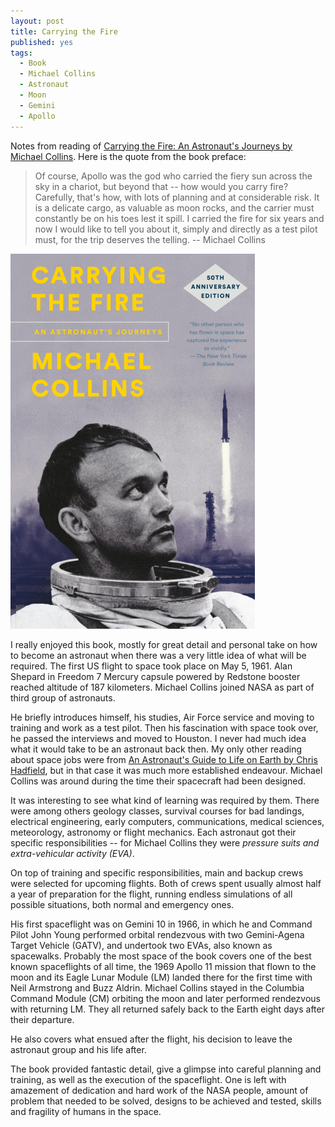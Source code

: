```yaml
---
layout: post
title: Carrying the Fire
published: yes
tags:
  - Book
  - Michael Collins
  - Astronaut
  - Moon
  - Gemini
  - Apollo
---
```

Notes from reading of [Carrying the Fire: An Astronaut's Journeys by Michael Collins][1]. Here is the quote from the book preface:

> Of course, Apollo was the god who carried the fiery sun across the sky in a chariot, but beyond that -- how would you carry fire? Carefully, that's how, with lots of planning and at considerable risk. It is a delicate cargo, as valuable as moon rocks, and the carrier must constantly be on his toes lest it spill. I carried the fire for six years and now I would like to tell you about it, simply and directly as a test pilot must, for the trip deserves the telling.  -- Michael Collins

![Carrying the Fire book cover](/img/collins-carrying-the-fire.png)

I really enjoyed this book, mostly for great detail and personal take on how to become an astronaut when there was a very little idea of what will be required. The first US flight to space took place on May 5, 1961. Alan Shepard in Freedom 7 Mercury capsule powered by Redstone booster reached altitude of 187 kilometers. Michael Collins joined NASA as part of third group of astronauts.

He briefly introduces himself, his studies, Air Force service and moving to training and work as a test pilot. Then his fascination with space took over, he passed the interviews and moved to Houston. I never had much idea what it would take to be an astronaut back then. My only other reading about space jobs were from [An Astronaut's Guide to Life on Earth by Chris Hadfield][2], but in that case it was much more established endeavour. Michael Collins was around during the time their spacecraft had been designed.

It was interesting to see what kind of learning was required by them. There were among others geology classes, survival courses for bad landings, electrical engineering, early computers, communications, medical sciences, meteorology, astronomy or flight mechanics. Each astronaut got their specific responsibilities -- for Michael Collins they were *pressure suits and extra-vehicular activity (EVA)*. 

On top of training and specific responsibilities, main and backup crews were selected for upcoming flights. Both of crews spent usually almost half a year of preparation for the flight, running endless simulations of all possible situations, both normal and emergency ones.

His first spaceflight was on Gemini 10 in 1966, in which he and Command Pilot John Young performed orbital rendezvous with two Gemini-Agena Target Vehicle (GATV), and undertook two EVAs, also known as spacewalks. Probably the most space of the book covers one of the best known spaceflights of all time, the 1969 Apollo 11 mission that flown to the moon and its Eagle Lunar Module (LM) landed there for the first time with Neil Armstrong and Buzz Aldrin. Michael Collins stayed in the Columbia Command Module (CM) orbiting the moon and later performed rendezvous with returning LM. They all returned safely back to the Earth eight days after their departure.

He also covers what ensued after the flight, his decision to leave the astronaut group and his life after.

The book provided fantastic detail, give a glimpse into careful planning and training, as well as the execution of the spaceflight. One is left with amazement of dedication and hard work of the NASA people, amount of problem that needed to be solved, designs to be achieved and tested, skills and fragility of humans in the space.


[1]: https://www.amazon.com/Carrying-Fire-Astronauts-Michael-Collins/dp/0374531943
[2]: https://www.amazon.com/Astronauts-Guide-Life-Earth-Determination/dp/0316253030
